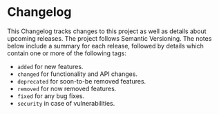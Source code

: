 # Changelog

This Changelog tracks changes to this project as well as details about upcoming releases. The project follows Semantic Versioning. The notes below include a summary for each release, followed by details which contain one or more of the following tags:
- `added` for new features.
- `changed` for functionality and API changes.
- `deprecated` for soon-to-be removed features.
- `removed` for now removed features.
- `fixed` for any bug fixes.
- `security` in case of vulnerabilities.
